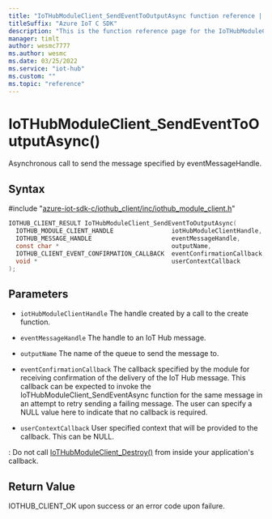```yaml
---                             
title: "IoTHubModuleClient_SendEventToOutputAsync function reference | Microsoft Docs" 
titleSuffix: "Azure IoT C SDK"            
description: "This is the function reference page for the IoTHubModuleClient_SendEventToOutputAsync() function in the Azure IoT C SDK. This SDK is used with Azure IoT Hub and Azure IoT Hub Device Provisioning Service"            
manager: timlt                 
author: wesmc7777              
ms.author: wesmc               
ms.date: 03/25/2022                    
ms.service: "iot-hub"             
ms.custom: ""                
ms.topic: "reference"        
---                            
```


# IoTHubModuleClient_SendEventToOutputAsync()

Asynchronous call to send the message specified by eventMessageHandle.

## Syntax

\#include "[azure-iot-sdk-c/iothub_client/inc/iothub_module_client.h](../iothub-module-client-h.md)"  
```C
IOTHUB_CLIENT_RESULT IoTHubModuleClient_SendEventToOutputAsync(
  IOTHUB_MODULE_CLIENT_HANDLE                iotHubModuleClientHandle,
  IOTHUB_MESSAGE_HANDLE                      eventMessageHandle,
  const char *                               outputName,
  IOTHUB_CLIENT_EVENT_CONFIRMATION_CALLBACK  eventConfirmationCallback,
  void *                                     userContextCallback
);
```

## Parameters
* `iotHubModuleClientHandle` The handle created by a call to the create function. 

* `eventMessageHandle` The handle to an IoT Hub message. 

* `outputName` The name of the queue to send the message to. 

* `eventConfirmationCallback` The callback specified by the module for receiving confirmation of the delivery of the IoT Hub message. This callback can be expected to invoke the IoTHubModuleClient_SendEventAsync function for the same message in an attempt to retry sending a failing message. The user can specify a NULL value here to indicate that no callback is required. 

* `userContextCallback` User specified context that will be provided to the callback. This can be NULL.

: Do not call [IoTHubModuleClient_Destroy()](../iothub-module-client-h/iothubmoduleclient-destroy.md) from inside your application's callback.

## Return Value
IOTHUB_CLIENT_OK upon success or an error code upon failure.

